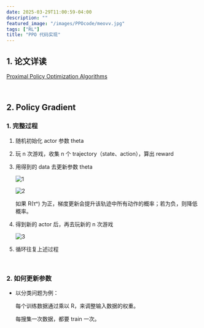 ```yaml
---
date: 2025-03-29T11:00:59-04:00
description: ""
featured_image: "/images/PPOcode/meovv.jpg"
tags: ["RL"]
title: "PPO 代码实现"
---
```


## 1. 论文详读

[Proximal Policy Optimization Algorithms](https://arxiv.org/abs/1707.06347)

&nbsp;

## 2. Policy Gradient

### 1. 完整过程

1. 随机初始化 actor 参数 theta

2. 玩 n 次游戏，收集 n 个 trajectory（state、action），算出 reward

3. 用得到的 data 去更新参数 theta

   ![1](/images/PPOcode/1.png)

   ![2](/images/PPOcode/2.png)

   如果 R(τⁿ) 为正，梯度更新会提升该轨迹中所有动作的概率；若为负，则降低概率。

   <!--more-->

4. 得到新的 actor 后，再去玩新的 n 次游戏

   ![3](/images/PPOcode/3.png)

5. 循环往复上述过程

&nbsp;

### 2. 如何更新参数

+ 以分类问题为例：

  每个训练数据通过乘以 R，来调整输入数据的权重。

  每搜集一次数据，都要 train 一次。

&nbsp;

&nbsp;